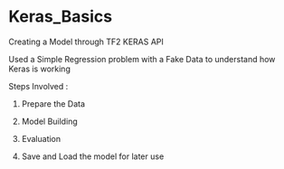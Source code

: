 # Keras_Basics

Creating a Model through TF2 KERAS API

Used a Simple Regression problem with a Fake Data to understand how Keras is working

Steps Involved :

1) Prepare the Data

2) Model Building

3) Evaluation

4) Save and Load the model for later use
